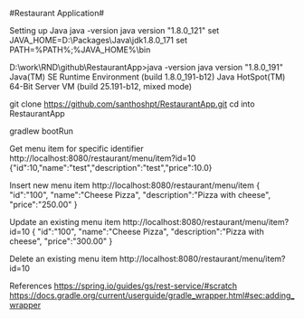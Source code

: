#Restaurant Application#

Setting up Java 
java -version java version "1.8.0_121" 
set JAVA_HOME=D:\Packages\Java\jdk1.8.0_171 
set PATH=%PATH%;%JAVA_HOME%\bin

D:\work\RND\github\RestaurantApp>java -version 
java version "1.8.0_191"
Java(TM) SE Runtime Environment (build 1.8.0_191-b12) 
Java HotSpot(TM) 64-Bit Server VM (build 25.191-b12, mixed mode)

git clone https://github.com/santhoshpt/RestaurantApp.git 
cd into RestaurantApp

gradlew bootRun

Get menu item for specific identifier
http://localhost:8080/restaurant/menu/item?id=10
{"id":10,"name":"test","description":"test","price":10.0}

Insert new menu item
http://localhost:8080/restaurant/menu/item
{
    "id":"100",
	"name":"Cheese Pizza",
	"description":"Pizza with cheese",
	"price":"250.00"
}

Update an existing menu item
http://localhost:8080/restaurant/menu/item?id=10
{
    "id":"100",
	"name":"Cheese Pizza",
	"description":"Pizza with cheese",
	"price":"300.00"
}

Delete an existing menu item
http://localhost:8080/restaurant/menu/item?id=10

References
https://spring.io/guides/gs/rest-service/#scratch
https://docs.gradle.org/current/userguide/gradle_wrapper.html#sec:adding_wrapper